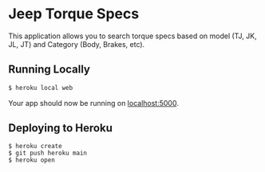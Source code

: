 # Jeep Torque Specs
This application allows you to search torque specs based on model (TJ, JK, JL, JT) and Category (Body, Brakes, etc).

## Running Locally

```sh
$ heroku local web
```

Your app should now be running on [localhost:5000](http://localhost:5000/).

## Deploying to Heroku

```
$ heroku create
$ git push heroku main
$ heroku open
```

